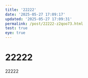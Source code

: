```yaml
---
title: '22222'
date: '2025-05-27 17:09:17'
updated: '2025-05-27 17:09:31'
permalink: /post/22222-z2qoo73.html
test: true
eye: true
---
```




# 22222

22222
